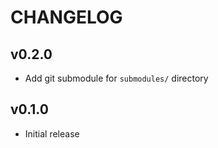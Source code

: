 # CHANGELOG

## v0.2.0

+ Add git submodule for `submodules/` directory

## v0.1.0

+ Initial release
